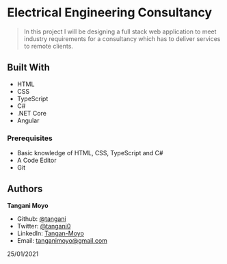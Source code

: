 # Electrical Engineering Consultancy
>In this project I will be designing a full stack web application to meet industry requirements for a consultancy which has to deliver services to remote clients.


## Built With

- HTML
- CSS
- TypeScript
- C#
- .NET Core
- Angular


### Prerequisites

- Basic knowledge of HTML, CSS, TypeScript and C#
- A Code Editor
- Git

## Authors

**Tangani Moyo**
- Github: [@tangani](https://github.com/ikraamg)
- Twitter: [@tangani0](https://twitter.com/tangani0)
- LinkedIn: [Tangan-Moyo](https://www.linkedin.com/in/tangani-moyo/)
- Email: [tanganimoyo@gmail.com](mailto:tanganimoyo@gmail.com)

25/01/2021
